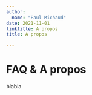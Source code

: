 ```yaml
---
author:
  name: "Paul Michaud"
date: 2021-11-01
linktitle: A propos
title: A propos

---
```

# FAQ & A propos

blabla